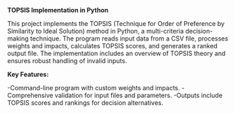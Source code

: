 **TOPSIS Implementation in Python**

This project implements the TOPSIS (Technique for Order of Preference by Similarity to Ideal Solution) method in Python, a multi-criteria decision-making technique. The program reads input data from a CSV file, processes weights and impacts, calculates TOPSIS scores, and generates a ranked output file. The implementation includes an overview of TOPSIS theory and ensures robust handling of invalid inputs.

**Key Features:**

-Command-line program with custom weights and impacts.
-Comprehensive validation for input files and parameters.
-Outputs include TOPSIS scores and rankings for decision alternatives.
